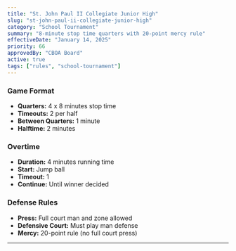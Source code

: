 ```yaml
---
title: "St. John Paul II Collegiate Junior High"
slug: "st-john-paul-ii-collegiate-junior-high"
category: "School Tournament"
summary: "8-minute stop time quarters with 20-point mercy rule"
effectiveDate: "January 14, 2025"
priority: 66
approvedBy: "CBOA Board"
active: true
tags: ["rules", "school-tournament"]
---
```



### Game Format
- **Quarters:** 4 x 8 minutes stop time
- **Timeouts:** 2 per half
- **Between Quarters:** 1 minute
- **Halftime:** 2 minutes

### Overtime
- **Duration:** 4 minutes running time
- **Start:** Jump ball
- **Timeout:** 1
- **Continue:** Until winner decided

### Defense Rules
- **Press:** Full court man and zone allowed
- **Defensive Court:** Must play man defense
- **Mercy:** 20-point rule (no full court press)

---